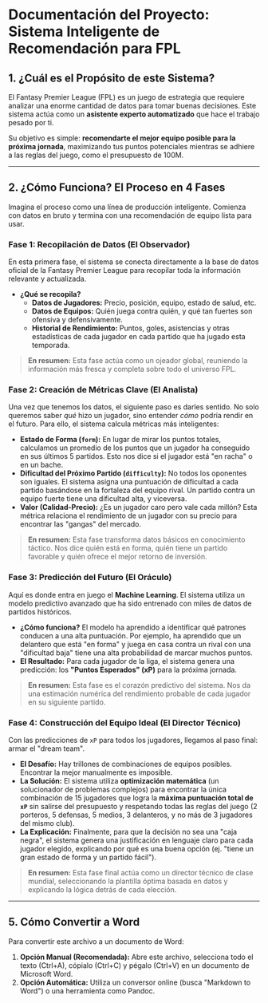 # Documentación del Proyecto: Sistema Inteligente de Recomendación para FPL

## 1. ¿Cuál es el Propósito de este Sistema?

El Fantasy Premier League (FPL) es un juego de estrategia que requiere analizar una enorme cantidad de datos para tomar buenas decisiones. Este sistema actúa como un **asistente experto automatizado** que hace el trabajo pesado por ti.

Su objetivo es simple: **recomendarte el mejor equipo posible para la próxima jornada**, maximizando tus puntos potenciales mientras se adhiere a las reglas del juego, como el presupuesto de 100M.

---

## 2. ¿Cómo Funciona? El Proceso en 4 Fases

Imagina el proceso como una línea de producción inteligente. Comienza con datos en bruto y termina con una recomendación de equipo lista para usar.

### Fase 1: Recopilación de Datos (El Observador)

En esta primera fase, el sistema se conecta directamente a la base de datos oficial de la Fantasy Premier League para recopilar toda la información relevante y actualizada.

- **¿Qué se recopila?**
    - **Datos de Jugadores:** Precio, posición, equipo, estado de salud, etc.
    - **Datos de Equipos:** Quién juega contra quién, y qué tan fuertes son ofensiva y defensivamente.
    - **Historial de Rendimiento:** Puntos, goles, asistencias y otras estadísticas de cada jugador en cada partido que ha jugado esta temporada.

> **En resumen:** Esta fase actúa como un ojeador global, reuniendo la información más fresca y completa sobre todo el universo FPL.

### Fase 2: Creación de Métricas Clave (El Analista)

Una vez que tenemos los datos, el siguiente paso es darles sentido. No solo queremos saber *qué* hizo un jugador, sino entender *cómo* podría rendir en el futuro. Para ello, el sistema calcula métricas más inteligentes:

- **Estado de Forma (`form`):** En lugar de mirar los puntos totales, calculamos un promedio de los puntos que un jugador ha conseguido en sus últimos 5 partidos. Esto nos dice si el jugador está "en racha" o en un bache.
- **Dificultad del Próximo Partido (`difficulty`):** No todos los oponentes son iguales. El sistema asigna una puntuación de dificultad a cada partido basándose en la fortaleza del equipo rival. Un partido contra un equipo fuerte tiene una dificultad alta, y viceversa.
- **Valor (Calidad-Precio):** ¿Es un jugador caro pero vale cada millón? Esta métrica relaciona el rendimiento de un jugador con su precio para encontrar las "gangas" del mercado.

> **En resumen:** Esta fase transforma datos básicos en conocimiento táctico. Nos dice quién está en forma, quién tiene un partido favorable y quién ofrece el mejor retorno de inversión.

### Fase 3: Predicción del Futuro (El Oráculo)

Aquí es donde entra en juego el **Machine Learning**. El sistema utiliza un modelo predictivo avanzado que ha sido entrenado con miles de datos de partidos históricos.

- **¿Cómo funciona?** El modelo ha aprendido a identificar qué patrones conducen a una alta puntuación. Por ejemplo, ha aprendido que un delantero que está "en forma" y juega en casa contra un rival con una "dificultad baja" tiene una alta probabilidad de marcar muchos puntos.
- **El Resultado:** Para cada jugador de la liga, el sistema genera una predicción: los **"Puntos Esperados" (xP)** para la próxima jornada.

> **En resumen:** Esta fase es el corazón predictivo del sistema. Nos da una estimación numérica del rendimiento probable de cada jugador en su siguiente partido.

### Fase 4: Construcción del Equipo Ideal (El Director Técnico)

Con las predicciones de `xP` para todos los jugadores, llegamos al paso final: armar el "dream team".

- **El Desafío:** Hay trillones de combinaciones de equipos posibles. Encontrar la mejor manualmente es imposible.
- **La Solución:** El sistema utiliza **optimización matemática** (un solucionador de problemas complejos) para encontrar la única combinación de 15 jugadores que logra la **máxima puntuación total de `xP`** sin salirse del presupuesto y respetando todas las reglas del juego (2 porteros, 5 defensas, 5 medios, 3 delanteros, y no más de 3 jugadores del mismo club).
- **La Explicación:** Finalmente, para que la decisión no sea una "caja negra", el sistema genera una justificación en lenguaje claro para cada jugador elegido, explicando por qué es una buena opción (ej. "tiene un gran estado de forma y un partido fácil").

> **En resumen:** Esta fase final actúa como un director técnico de clase mundial, seleccionando la plantilla óptima basada en datos y explicando la lógica detrás de cada elección.

---
## 5. Cómo Convertir a Word

Para convertir este archivo a un documento de Word:

1.  **Opción Manual (Recomendada):** Abre este archivo, selecciona todo el texto (Ctrl+A), cópialo (Ctrl+C) y pégalo (Ctrl+V) en un documento de Microsoft Word.
2.  **Opción Automática:** Utiliza un conversor online (busca "Markdown to Word") o una herramienta como Pandoc.